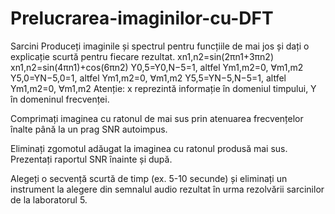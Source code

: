 # Prelucrarea-imaginilor-cu-DFT
Sarcini
Produceți imaginile și spectrul pentru funcțiile de mai jos și dați o explicație scurtă pentru fiecare rezultat.
xn1,n2=sin(2πn1+3πn2)
xn1,n2=sin(4πn1)+cos(6πn2)
Y0,5=Y0,N−5=1, altfel Ym1,m2=0, ∀m1,m2
Y5,0=YN−5,0=1, altfel Ym1,m2=0, ∀m1,m2
Y5,5=YN−5,N−5=1, altfel Ym1,m2=0, ∀m1,m2
Atenție: x reprezintă informație în domeniul timpului, Y în domeninul frecvenței.

Comprimați imaginea cu ratonul de mai sus prin atenuarea frecvențelor înalte până la un prag SNR autoimpus.

Eliminați zgomotul adăugat la imaginea cu ratonul produsă mai sus. Prezentați raportul SNR înainte și după.

Alegeți o secvență scurtă de timp (ex. 5-10 secunde) și eliminați un instrument la alegere din semnalul audio rezultat în urma rezolvării sarcinilor de la laboratorul 5.
